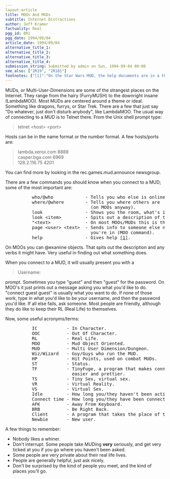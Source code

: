 ```yaml
---
layout:article
title: MOOs And MUDs
subtitle: Internet Distractions
author: Jeff Kramer
factuality: Real
pgg_id: 8R1
pgg_date: 1994/09/04
article_date: 1994/09/04
alternative_title_1: 
alternative_title_2: 
alternative_title_3: 
alternative_title_4: 
submission_string: Submitted by admin on Sun, 1994-09-04 00:00
see_also: ["2R19", "2R181"]
footnotes: {"[1]":"On the Star Wars MUD, the help documents are in a thing called... the Hitchhikers guide to Star Wars MUD. Or something like that. To access the help files you type \"panic <topic>\" and they have some stuff from the guide. Pretty cool, eh?"}
---
```

<div>
<p>MUDs, or Multi-User-Dimensions are some of the strangest places on the Internet. They range from the hairy (FurryMUSH) to the downright insane (LambdaMOO). Most MUDs are centered around a theme or ideal. Something like dragons, furrys, or Star Trek. There are a few that just say "Do whatever, just don't disturb anybody", like LambdaMOO. The usual way of connecting to a MUD is to Telnet there. From the Unix shell prompt type:</p>
<blockquote>telnet &lt;host&gt; &lt;port&gt;</blockquote>
<p>Hosts can be in the name format or the number format. A few hosts/ports are:</p>
<blockquote>lambda.xerox.com 8888<br>
casper.bga.com 6969<br>
128.2.116.75 4201</blockquote>
<p>You can find more by looking in the rec.games.mud.announce newsgroup.</p>
<p>There are a few commands you should know when you connect to a MUD; some of the most important are:</p>
<pre>
          who/@who            - Tells you who else is online.
          where/@where        - Tells you where others are
                                (on MOOs anyway).
          look                - Shows you the room, what's in it.
          look &lt;item&gt;         - Spits out a description of the item.
          "&lt;text&gt;             - On most MOOs/MUDs this is the way to talk.
          page &lt;user&gt; &lt;text&gt;  - Sends info to someone else not in the room
                                you're in (MOO command).
          help                - Gives help <a href="#footnotes.1" class="footnote-link">[1]</a>.
</pre>
<p>On MOOs you can @examine objects. That spits out the description and any verbs it might have. Very useful in finding out what something does.</p>
<p>When you connect to a MUD, it will usually present you with a</p>
<blockquote>Username:</blockquote>
<p>prompt. Sometimes you type "guest" and then "guest" for the password. On MOO's it just prints out a message asking you what you'd like to do. "connect guest guest" is usually what you want to do. If none of those work, type in what you'd like to be your username, and then the password you'd like. If all else fails, ask someone. Most people are friendly, although they do like to keep their RL (Real Life) to themselves.</p>
<p>Now, some useful acronyms/terms:</p>
<pre>
          IC           - In Character.
          OOC          - Out Of Character.
          RL           - Real Life.
          MOO          - Mud Object Oriented.
          MUD          - Multi User Dimension/Dungeon.
          Wiz/Wizard   - Guy/Guys who run the MUD.
          HP           - Hit Points, used on combat MUDs.
          ST           - Status.
          TF           - TinyFuge, a program that makes connecting with MUDs
                         easier and prettier.
          TS           - Tiny Sex, virtual sex.
          VR           - Virtual Reality.
          VS           - Virtual Sex.
          Idle         - How long you/they haven't been active.
          Connect time - How long you/they have been connected.
          AFK          - Away From Keyboard.
          BRB          - Be Right Back.
          Client       - A program that takes the place of telnet.
          Newbie       - New user.
</pre>
<p>A few things to remember:</p>
<ul>
<li>Nobody likes a whiner.</li>
<li>Don't interrupt. Some people take MUDing <strong>very</strong> seriously, and get very ticked at you if you go where you haven't been asked.</li>
<li>Some people are very private about their real life lives.</li>
<li>People are generally helpful, just ask nicely.</li>
<li>Don't be surprised by the kind of people you meet, and the kind of places you'll go.</li>
</ul>
</div>
